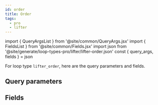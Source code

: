 ```yaml
---
id: order
title: Order
tags:
  - pro
  - lifter
---
```

import { QueryArgsList } from '@site/common/QueryArgs.jsx'
import { FieldsList } from '@site/common/Fields.jsx'
import json from '@site/generate/loop-types-pro/lifter/lifter-order.json'
const { query_args, fields } = json

For loop type `lifter_order`, here are the query parameters and fields.

## Query parameters

<QueryArgsList args={query_args} />

## Fields

<FieldsList fields={fields} />
